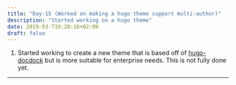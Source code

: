 ```yaml
---
title: "Day-15 (Worked on making a hugo theme support multi-author)"
description: "Started working on a hugo theme"
date: 2019-03-T19:20:16+02:00
draft: false
---
```


1. Started working to create a new theme that is based off of  [hugo-docdock](https://github.com/vjeantet/hugo-theme-docdock) but is more suitable for enterprise needs. This is not fully done yet.

---
